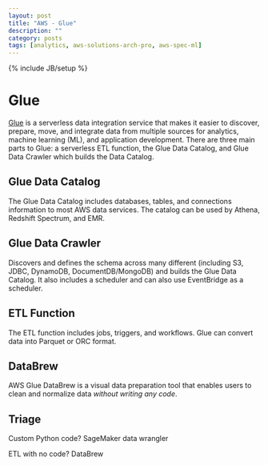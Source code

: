 ```yaml
---
layout: post
title: "AWS - Glue"
description: ""
category: posts
tags: [analytics, aws-solutions-arch-pro, aws-spec-ml]
---
```

{% include JB/setup %}

# Glue
[Glue](https://aws.amazon.com/glue/) is a serverless data integration service that makes it easier to discover, prepare, move, and integrate data from multiple sources for analytics, machine learning (ML), and application development. There are three main parts to Glue: a serverless ETL function, the Glue Data Catalog, and Glue Data Crawler which builds the Data Catalog. 

## Glue Data Catalog
The Glue Data Catalog includes databases, tables, and connections information to most AWS data services. The catalog can be used by Athena, Redshift Spectrum, and EMR.

## Glue Data Crawler
Discovers and defines the schema across many different (including S3, JDBC, DynamoDB, DocumentDB/MongoDB) and builds the Glue Data Catalog. It also includes a scheduler and can also use EventBridge as a scheduler.

## ETL Function
The ETL function includes jobs, triggers, and workflows. Glue can convert data into Parquet or ORC format. 

## DataBrew
AWS Glue DataBrew is a visual data preparation tool that enables users to clean and normalize data *without writing any code*. 

## Triage
Custom Python code? SageMaker data wrangler

ETL with no code? DataBrew